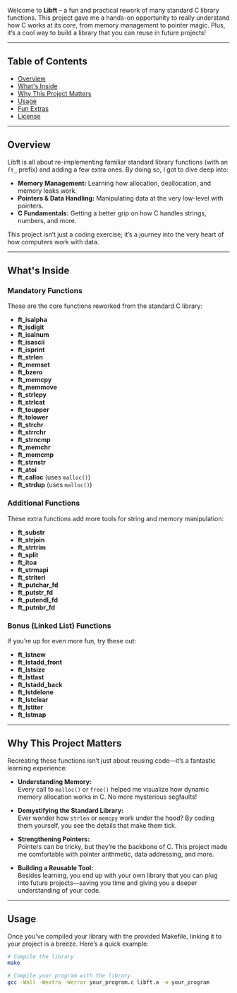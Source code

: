 
Welcome to **Libft** – a fun and practical rework of many standard C library functions. This project gave me a hands-on opportunity to really understand how C works at its core, from memory management to pointer magic. Plus, it’s a cool way to build a library that you can reuse in future projects!

---

## Table of Contents

- [Overview](#overview)
- [What's Inside](#whats-inside)
- [Why This Project Matters](#why-this-project-matters)
- [Usage](#usage)
- [Fun Extras](#fun-extras)
- [License](#license)

---

## Overview

Libft is all about re-implementing familiar standard library functions (with an `ft_` prefix) and adding a few extra ones. By doing so, I got to dive deep into:

- **Memory Management:** Learning how allocation, deallocation, and memory leaks work.
- **Pointers & Data Handling:** Manipulating data at the very low-level with pointers.
- **C Fundamentals:** Getting a better grip on how C handles strings, numbers, and more.

This project isn’t just a coding exercise; it’s a journey into the very heart of how computers work with data.

---

## What's Inside

### Mandatory Functions
These are the core functions reworked from the standard C library:
- **ft_isalpha**  
- **ft_isdigit**  
- **ft_isalnum**  
- **ft_isascii**  
- **ft_isprint**  
- **ft_strlen**  
- **ft_memset**  
- **ft_bzero**  
- **ft_memcpy**  
- **ft_memmove**  
- **ft_strlcpy**  
- **ft_strlcat**  
- **ft_toupper**  
- **ft_tolower**  
- **ft_strchr**  
- **ft_strrchr**  
- **ft_strncmp**  
- **ft_memchr**  
- **ft_memcmp**  
- **ft_strnstr**  
- **ft_atoi**  
- **ft_calloc** (uses `malloc()`)  
- **ft_strdup** (uses `malloc()`)

### Additional Functions
These extra functions add more tools for string and memory manipulation:
- **ft_substr**  
- **ft_strjoin**  
- **ft_strtrim**  
- **ft_split**  
- **ft_itoa**  
- **ft_strmapi**  
- **ft_striteri**  
- **ft_putchar_fd**  
- **ft_putstr_fd**  
- **ft_putendl_fd**  
- **ft_putnbr_fd**

### Bonus (Linked List) Functions
If you’re up for even more fun, try these out:
- **ft_lstnew**  
- **ft_lstadd_front**  
- **ft_lstsize**  
- **ft_lstlast**  
- **ft_lstadd_back**  
- **ft_lstdelone**  
- **ft_lstclear**  
- **ft_lstiter**  
- **ft_lstmap**

---

## Why This Project Matters

Recreating these functions isn’t just about reusing code—it’s a fantastic learning experience:

- **Understanding Memory:**  
  Every call to `malloc()` or `free()` helped me visualize how dynamic memory allocation works in C. No more mysterious segfaults!

- **Demystifying the Standard Library:**  
  Ever wonder how `strlen` or `memcpy` work under the hood? By coding them yourself, you see the details that make them tick.

- **Strengthening Pointers:**  
  Pointers can be tricky, but they’re the backbone of C. This project made me comfortable with pointer arithmetic, data addressing, and more.

- **Building a Reusable Tool:**  
  Besides learning, you end up with your own library that you can plug into future projects—saving you time and giving you a deeper understanding of your code.

---

## Usage

Once you’ve compiled your library with the provided Makefile, linking it to your project is a breeze. Here’s a quick example:

```bash
# Compile the library
make

# Compile your program with the library
gcc -Wall -Wextra -Werror your_program.c libft.a -o your_program
```

